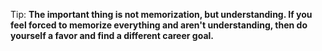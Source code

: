 Tip:
**The important thing is not memorization, but understanding. If you feel forced to memorize everything and aren't understanding, then do yourself a favor and find a different career goal.**

